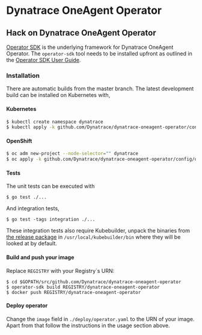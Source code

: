 # Dynatrace OneAgent Operator

## Hack on Dynatrace OneAgent Operator

[Operator SDK](https://github.com/operator-framework/operator-sdk) is the underlying framework for Dynatrace
OneAgent Operator. The `operator-sdk` tool needs to be installed upfront as outlined in the
[Operator SDK User Guide](https://github.com/operator-framework/operator-sdk/blob/master/doc/user-guide.md#install-the-operator-sdk-cli).

### Installation

There are automatic builds from the master branch. The latest development build can be installed on Kubernetes with,

#### Kubernetes
```sh
$ kubectl create namespace dynatrace
$ kubectl apply -k github.com/Dynatrace/dynatrace-oneagent-operator/config/kubernetes
```

#### OpenShift
```sh
$ oc adm new-project --node-selector="" dynatrace
$ oc apply -k github.com/Dynatrace/dynatrace-oneagent-operator/config/openshift
```

#### Tests

The unit tests can be executed with

```
$ go test ./...
```

And integration tests,

```
$ go test -tags integration ./...
```

These integration tests also require Kubebuilder, unpack the binaries from [the release package](https://github.com/kubernetes-sigs/kubebuilder/releases/download/v1.0.8/kubebuilder_1.0.8_linux_amd64.tar.gz) in `/usr/local/kubebuilder/bin` where they will be looked at by default.

#### Build and push your image
Replace `REGISTRY` with your Registry\`s URN:
```
$ cd $GOPATH/src/github.com/Dynatrace/dynatrace-oneagent-operator
$ operator-sdk build REGISTRY/dynatrace-oneagent-operator
$ docker push REGISTRY/dynatrace-oneagent-operator
```

#### Deploy operator
Change the `image` field in `./deploy/operator.yaml` to the URN of your image.
Apart from that follow the instructions in the usage section above.
